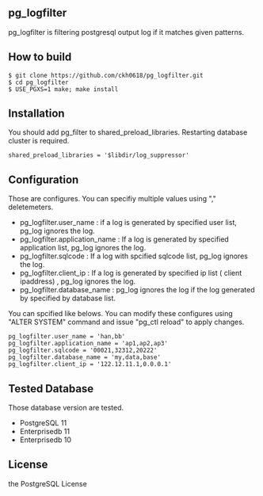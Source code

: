 ## pg_logfilter

pg_logfilter is filtering postgresql output log if it matches given patterns.  


## How to build 

```
$ git clone https://github.com/ckh0618/pg_logfilter.git
$ cd pg_logfilter 
$ USE_PGXS=1 make; make install 
```

## Installation 
You should add pg_filter to shared_preload_libraries. Restarting database cluster is required. 

```
shared_preload_libraries = '$libdir/log_suppressor'
```


## Configuration 

Those are configures. You can specifiy multiple values using "," deletemeters. 

* pg_logfilter.user_name : if a log is generated by specified user list, pg_log ignores the log. 
* pg_logfilter.application_name : If a log is generated by specified application list, pg_log ignores the log. 
* pg_logfilter.sqlcode : If a log with spcified sqlcode list, pg_log ignores the log. 
* pg_logfilter.client_ip : If a log is generated by specified ip list ( client ipaddress)  , pg_log ignores the log. 
* pg_logfilter.database_name : pg_log ignores the log if the log generated by specified by database list. 


You can spcified like belows. You can modify these configures using "ALTER SYSTEM" command and issue "pg_ctl reload" to apply changes. 

```
pg_logfilter.user_name = 'han,bb'
pg_logfilter.application_name = 'ap1,ap2,ap3'
pg_logfilter.sqlcode = '00021,32312,20222'
pg_logfilter.database_name = 'my,data,base'
pg_logfilter.client_ip = '122.12.11.1,0.0.0.1'
```


## Tested Database 

Those database version are tested. 

* PostgreSQL 11 
* Enterprisedb 11 
* Enterprisedb 10 

## License
the PostgreSQL License
